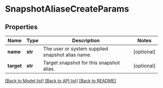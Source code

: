# SnapshotAliaseCreateParams

## Properties
Name | Type | Description | Notes
------------ | ------------- | ------------- | -------------
**name** | **str** | The user or system supplied snapshot alias name. | [optional] 
**target** | **str** | Target snapshot for this snapshot alias. | [optional] 

[[Back to Model list]](../README.md#documentation-for-models) [[Back to API list]](../README.md#documentation-for-api-endpoints) [[Back to README]](../README.md)


